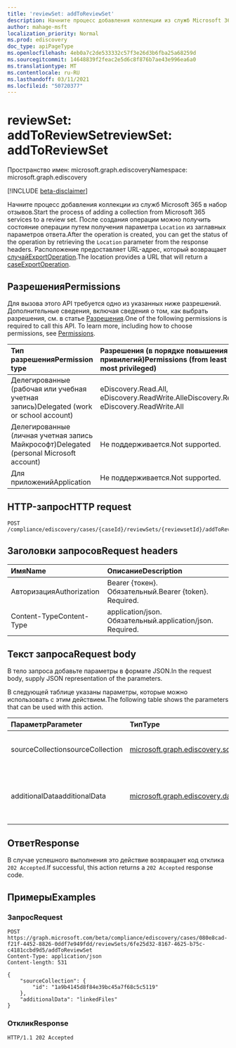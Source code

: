 ```yaml
---
title: 'reviewSet: addToReviewSet'
description: Начните процесс добавления коллекции из служб Microsoft 365 в набор отзывов.
author: mahage-msft
localization_priority: Normal
ms.prod: ediscovery
doc_type: apiPageType
ms.openlocfilehash: 4eb0a7c2de533332c57f3e26d3b6fba25a68259d
ms.sourcegitcommit: 14648839f2feac2e5d6c8f876b7ae43e996ea6a0
ms.translationtype: MT
ms.contentlocale: ru-RU
ms.lasthandoff: 03/11/2021
ms.locfileid: "50720377"
---
```

# <a name="reviewset-addtoreviewset"></a><span data-ttu-id="a5c38-103">reviewSet: addToReviewSet</span><span class="sxs-lookup"><span data-stu-id="a5c38-103">reviewSet: addToReviewSet</span></span>

<span data-ttu-id="a5c38-104">Пространство имен: microsoft.graph.ediscovery</span><span class="sxs-lookup"><span data-stu-id="a5c38-104">Namespace: microsoft.graph.ediscovery</span></span>

[!INCLUDE [beta-disclaimer](../../includes/beta-disclaimer.md)]

<span data-ttu-id="a5c38-105">Начните процесс добавления коллекции из служб Microsoft 365 в набор отзывов.</span><span class="sxs-lookup"><span data-stu-id="a5c38-105">Start the process of adding a collection from Microsoft 365 services to a review set.</span></span> <span data-ttu-id="a5c38-106">После создания операции можно получить состояние операции путем получения параметра `Location` из заглавных параметров ответа.</span><span class="sxs-lookup"><span data-stu-id="a5c38-106">After the operation is created, you can get the status of the operation by retrieving the `Location` parameter from the response headers.</span></span> <span data-ttu-id="a5c38-107">Расположение предоставляет URL-адрес, который возвращает [случайExportOperation](../resources/ediscovery-caseexportoperation.md).</span><span class="sxs-lookup"><span data-stu-id="a5c38-107">The location provides a URL that will return a [caseExportOperation](../resources/ediscovery-caseexportoperation.md).</span></span>

## <a name="permissions"></a><span data-ttu-id="a5c38-108">Разрешения</span><span class="sxs-lookup"><span data-stu-id="a5c38-108">Permissions</span></span>

<span data-ttu-id="a5c38-p102">Для вызова этого API требуется одно из указанных ниже разрешений. Дополнительные сведения, включая сведения о том, как выбрать разрешения, см. в статье [Разрешения](/graph/permissions-reference).</span><span class="sxs-lookup"><span data-stu-id="a5c38-p102">One of the following permissions is required to call this API. To learn more, including how to choose permissions, see [Permissions](/graph/permissions-reference).</span></span>

|<span data-ttu-id="a5c38-111">Тип разрешения</span><span class="sxs-lookup"><span data-stu-id="a5c38-111">Permission type</span></span>|<span data-ttu-id="a5c38-112">Разрешения (в порядке повышения привилегий)</span><span class="sxs-lookup"><span data-stu-id="a5c38-112">Permissions (from least to most privileged)</span></span>|
|:---|:---|
|<span data-ttu-id="a5c38-113">Делегированные (рабочая или учебная учетная запись)</span><span class="sxs-lookup"><span data-stu-id="a5c38-113">Delegated (work or school account)</span></span>|<span data-ttu-id="a5c38-114">eDiscovery.Read.All, eDiscovery.ReadWrite.All</span><span class="sxs-lookup"><span data-stu-id="a5c38-114">eDiscovery.Read.All, eDiscovery.ReadWrite.All</span></span>|
|<span data-ttu-id="a5c38-115">Делегированные (личная учетная запись Майкрософт)</span><span class="sxs-lookup"><span data-stu-id="a5c38-115">Delegated (personal Microsoft account)</span></span>|<span data-ttu-id="a5c38-116">Не поддерживается.</span><span class="sxs-lookup"><span data-stu-id="a5c38-116">Not supported.</span></span>|
|<span data-ttu-id="a5c38-117">Для приложений</span><span class="sxs-lookup"><span data-stu-id="a5c38-117">Application</span></span>|<span data-ttu-id="a5c38-118">Не поддерживается.</span><span class="sxs-lookup"><span data-stu-id="a5c38-118">Not supported.</span></span>|

## <a name="http-request"></a><span data-ttu-id="a5c38-119">HTTP-запрос</span><span class="sxs-lookup"><span data-stu-id="a5c38-119">HTTP request</span></span>

<!-- {
  "blockType": "ignored"
}
-->

``` http
POST /compliance/ediscovery/cases/{caseId}/reviewSets/{reviewsetId}/addToReviewSet
```

## <a name="request-headers"></a><span data-ttu-id="a5c38-120">Заголовки запросов</span><span class="sxs-lookup"><span data-stu-id="a5c38-120">Request headers</span></span>

|<span data-ttu-id="a5c38-121">Имя</span><span class="sxs-lookup"><span data-stu-id="a5c38-121">Name</span></span>|<span data-ttu-id="a5c38-122">Описание</span><span class="sxs-lookup"><span data-stu-id="a5c38-122">Description</span></span>|
|:---|:---|
|<span data-ttu-id="a5c38-123">Авторизация</span><span class="sxs-lookup"><span data-stu-id="a5c38-123">Authorization</span></span>|<span data-ttu-id="a5c38-p103">Bearer {токен}. Обязательный.</span><span class="sxs-lookup"><span data-stu-id="a5c38-p103">Bearer {token}. Required.</span></span>|
|<span data-ttu-id="a5c38-126">Content-Type</span><span class="sxs-lookup"><span data-stu-id="a5c38-126">Content-Type</span></span>|<span data-ttu-id="a5c38-p104">application/json. Обязательный.</span><span class="sxs-lookup"><span data-stu-id="a5c38-p104">application/json. Required.</span></span>|

## <a name="request-body"></a><span data-ttu-id="a5c38-129">Текст запроса</span><span class="sxs-lookup"><span data-stu-id="a5c38-129">Request body</span></span>

<span data-ttu-id="a5c38-130">В тело запроса добавьте параметры в формате JSON.</span><span class="sxs-lookup"><span data-stu-id="a5c38-130">In the request body, supply JSON representation of the parameters.</span></span>

<span data-ttu-id="a5c38-131">В следующей таблице указаны параметры, которые можно использовать с этим действием.</span><span class="sxs-lookup"><span data-stu-id="a5c38-131">The following table shows the parameters that can be used with this action.</span></span>

|<span data-ttu-id="a5c38-132">Параметр</span><span class="sxs-lookup"><span data-stu-id="a5c38-132">Parameter</span></span>|<span data-ttu-id="a5c38-133">Тип</span><span class="sxs-lookup"><span data-stu-id="a5c38-133">Type</span></span>|<span data-ttu-id="a5c38-134">Описание</span><span class="sxs-lookup"><span data-stu-id="a5c38-134">Description</span></span>|
|:---|:---|:---|
|<span data-ttu-id="a5c38-135">sourceCollection</span><span class="sxs-lookup"><span data-stu-id="a5c38-135">sourceCollection</span></span>|[<span data-ttu-id="a5c38-136">microsoft.graph.ediscovery.sourceCollection</span><span class="sxs-lookup"><span data-stu-id="a5c38-136">microsoft.graph.ediscovery.sourceCollection</span></span>](../resources/ediscovery-sourcecollection.md)|<span data-ttu-id="a5c38-137">ID **источникаCollection**.</span><span class="sxs-lookup"><span data-stu-id="a5c38-137">The ID of the **sourceCollection**.</span></span>|
|<span data-ttu-id="a5c38-138">additionalData</span><span class="sxs-lookup"><span data-stu-id="a5c38-138">additionalData</span></span>|[<span data-ttu-id="a5c38-139">microsoft.graph.ediscovery.dataCollectionScope</span><span class="sxs-lookup"><span data-stu-id="a5c38-139">microsoft.graph.ediscovery.dataCollectionScope</span></span>](../resources/ediscovery-addtoreviewsetoperation.md#datacollectionscope-values)|<span data-ttu-id="a5c38-140">**DataCollectionScope,** который будет включен в коллекцию.</span><span class="sxs-lookup"><span data-stu-id="a5c38-140">The **dataCollectionScope** that will be included with the collection.</span></span>|

## <a name="response"></a><span data-ttu-id="a5c38-141">Ответ</span><span class="sxs-lookup"><span data-stu-id="a5c38-141">Response</span></span>

<span data-ttu-id="a5c38-142">В случае успешного выполнения это действие возвращает код отклика `202 Accepted`.</span><span class="sxs-lookup"><span data-stu-id="a5c38-142">If successful, this action returns a `202 Accepted` response code.</span></span>

## <a name="examples"></a><span data-ttu-id="a5c38-143">Примеры</span><span class="sxs-lookup"><span data-stu-id="a5c38-143">Examples</span></span>

### <a name="request"></a><span data-ttu-id="a5c38-144">Запрос</span><span class="sxs-lookup"><span data-stu-id="a5c38-144">Request</span></span>

<!-- {
  "blockType": "request",
  "name": "reviewset_addtoreviewset"
}
-->

``` http
POST https://graph.microsoft.com/beta/compliance/ediscovery/cases/080e8cad-f21f-4452-8826-0ddf7e949fdd/reviewSets/6fe25d32-8167-4625-b75c-c4181ccbd9d5/addToReviewSet
Content-Type: application/json
Content-length: 531

{
    "sourceCollection": {
        "id": "1a9b4145d8f84e39bc45a7f68c5c5119"
    },
    "additionalData": "linkedFiles"
}
```

### <a name="response"></a><span data-ttu-id="a5c38-145">Отклик</span><span class="sxs-lookup"><span data-stu-id="a5c38-145">Response</span></span>

<!-- {
  "blockType": "response",
  "truncated": true
}
-->

``` http
HTTP/1.1 202 Accepted
```

